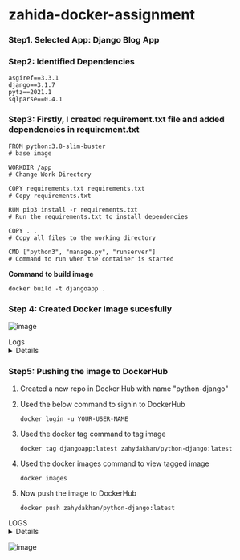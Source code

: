 # zahida-docker-assignment
### Step1. Selected App: Django Blog App
### Step2: Identified Dependencies
```
asgiref==3.3.1
django==3.1.7
pytz==2021.1
sqlparse==0.4.1
```
### Step3: Firstly, I created requirement.txt file and added dependencies in requirement.txt
```
FROM python:3.8-slim-buster     
# base image

WORKDIR /app 
# Change Work Directory

COPY requirements.txt requirements.txt
# Copy requirements.txt

RUN pip3 install -r requirements.txt
# Run the requirements.txt to install dependencies

COPY . . 
# Copy all files to the working directory

CMD ["python3", "manage.py", "runserver"]
# Command to run when the container is started
```
**Command to build image**
```
docker build -t djangoapp .
```

### Step 4: Created Docker Image sucesfully
![image](https://github.com/zahydakhan/zahida-docker-assignment/assets/45081511/a35d0ff4-5f74-4f3d-8064-82348fe0b52d)

<summary>Logs</summary>
<details>
  [+] Building 62.3s (11/11) FINISHED                                                                                           docker:default
 => [internal] load build definition from Dockerfile                                                                                    0.3s
 => => transferring dockerfile: 223B                                                                                                    0.1s
 => [internal] load .dockerignore                                                                                                       0.3s
 => => transferring context: 2B                                                                                                         0.1s
 => [internal] load metadata for docker.io/library/python:3.8-slim-buster                                                               4.9s
 => [auth] library/python:pull token for registry-1.docker.io                                                                           0.0s
 => [1/5] FROM docker.io/library/python:3.8-slim-buster@sha256:8799b0564103a9f36cfb8a8e1c562e11a9a6f2e3bb214e2adc23982b36a04511        31.1s
 => => resolve docker.io/library/python:3.8-slim-buster@sha256:8799b0564103a9f36cfb8a8e1c562e11a9a6f2e3bb214e2adc23982b36a04511         0.5s
 => => sha256:8b91b88d557765cd8c6802668755a3f6dc4337b6ce15a17e4857139e5fc964f3 27.14MB / 27.14MB                                       19.1s
 => => sha256:8799b0564103a9f36cfb8a8e1c562e11a9a6f2e3bb214e2adc23982b36a04511 988B / 988B                                              0.0s
 => => sha256:90834dba6381dfc3957573dc7a3e6c5c8ed255cf60079329a6da2b5e6d4257b8 1.37kB / 1.37kB                                          0.0s
 => => sha256:addd6962740ab9fd79a788945daa24348c11adcec97d47a647e0a61c86cc9f60 6.87kB / 6.87kB                                          0.0s
 => => sha256:824416e234237961c9c5d4f41dfe5b295a3c35a671ee52889bfb08d8e257ec4c 2.78MB / 2.78MB                                          3.1s
 => => sha256:8f777578c172d018077d3dc22d6654911fff60066097943fe8c4697ecf8aac35 12.89MB / 12.89MB                                       15.0s
 => => sha256:cbfea27109a8b1136059a7973ccb8243889faf162ebc173a05909dcb0bec03c9 244B / 244B                                              3.9s 
 => => sha256:276dfcf5deffff3c5d540a8e0d9a18656a4c03637a8b4f4eec1f4a147799c901 3.14MB / 3.14MB                                          8.9s 
 => => extracting sha256:8b91b88d557765cd8c6802668755a3f6dc4337b6ce15a17e4857139e5fc964f3                                               6.3s 
 => => extracting sha256:824416e234237961c9c5d4f41dfe5b295a3c35a671ee52889bfb08d8e257ec4c                                               0.5s
 => => extracting sha256:8f777578c172d018077d3dc22d6654911fff60066097943fe8c4697ecf8aac35                                               2.1s 
 => => extracting sha256:cbfea27109a8b1136059a7973ccb8243889faf162ebc173a05909dcb0bec03c9                                               0.0s 
 => => extracting sha256:276dfcf5deffff3c5d540a8e0d9a18656a4c03637a8b4f4eec1f4a147799c901                                               1.2s 
 => [internal] load build context                                                                                                       0.5s 
 => => transferring context: 8.90kB                                                                                                     0.2s 
 => [2/5] WORKDIR /app                                                                                                                  0.7s 
 => [3/5] COPY requirements.txt requirements.txt                                                                                        0.2s 
 => [4/5] RUN pip3 install -r requirements.txt                                                                                         21.5s 
 => [5/5] COPY . .                                                                                                                      0.2s 
 => exporting to image                                                                                                                  2.9s 
 => => exporting layers                                                                                                                 2.9s 
 => => writing image sha256:bff6399f2c418b0b2d1c002467ddde330e0003ad71f64275c8cdf0a49f5ee048                                            0.0s 
 => => naming to docker.io/library/djangoapp                                                                                            0.0s 

What's Next?
  View summary of image vulnerabilities and recommendations → docker scout quickview
</details>

### Step5: Pushing the image to DockerHub
1. Created a new repo in Docker Hub with name "python-django"

2. Used the below command to signin to DockerHub
   ```
   docker login -u YOUR-USER-NAME
   ```

3. Used the docker tag command to tag image
   ```
   docker tag djangoapp:latest zahydakhan/python-django:latest
   ```
4. Used the docker images command to view tagged image
   ```
   docker images
   ```
5. Now push the image to DockerHub
   ```
   docker push zahydakhan/python-django:latest
   ```
<summary>LOGS</summary>
<details>
The push refers to repository [docker.io/zahydakhan/python-django]
de409a634d75: Pushed
88cb8a17b716: Pushed
98004e3ebc1a: Pushed
6dfc61288941: Pushed
e6c5004ee77f: Mounted from library/python
997b8e79e84f: Mounted from library/python
3054512b6f71: Mounted from library/python
ae2d55769c5e: Mounted from library/python
e2ef8a51359d: Mounted from library/python
latest: digest: sha256:e96316cb82478feecc44191acaf4eea9154964911193397bbf8eb7c44346ac8c size: 2204
</details>

![image](https://github.com/zahydakhan/zahida-docker-assignment/assets/45081511/73391710-93e0-487d-95e9-0c9a9518dd56)








